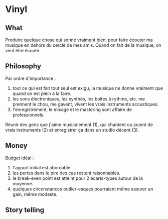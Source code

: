 # Vinyl

## What 

Produire quelque chose qui sonne vraiment bien, pour faire écouter ma musique en dehors du cercle de mes amis. Quand on fait de la musique, on veut être écouté. 

## Philosophy 

Par ordre d'importance : 

1. tout ce qui est fait tout seul est exigu, la musique ne donne vraiment que quand on est plein à la faire.
2. les sons électroniques, les synthés, les boites à rythme, etc. me prennent le chou, me gavent, vivent les vrais instruments acoustiques.
3. l'enregistrement, le mixage et le mastering sont affaire de professionnels.

Réunir des gens que j'aime musicalement (1), qui chantent ou jouent de vrais instruments (2) et enregistrer ça dans un studio décent (3).

## Money 

Budget idéal : 

1. l'apport initial est abordable.
2. les pertes dans le pire des cas restent raisonnables.
3. le break-even point est atteint pour 2 écarts-types autour de la moyenne.
4. quelques circonstances outlier-esques pourraient même assurer un gain, même modeste. 

## Story telling




